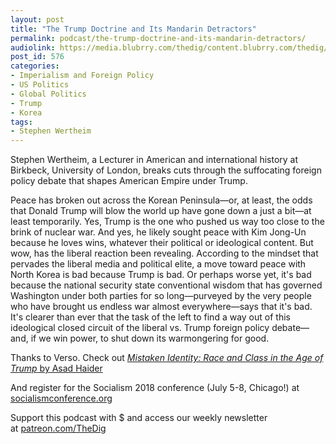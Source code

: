 ```yaml
---
layout: post
title: "The Trump Doctrine and Its Mandarin Detractors"
permalink: podcast/the-trump-doctrine-and-its-mandarin-detractors/
audiolink: https://media.blubrry.com/thedig/content.blubrry.com/thedig/The_Dig_-_EP_124_-_Wertheim.mp3
post_id: 576
categories: 
- Imperialism and Foreign Policy
- US Politics
- Global Politics
- Trump
- Korea
tags: 
- Stephen Wertheim
---
```


Stephen Wertheim, a Lecturer in American and international history at Birkbeck, University of London, breaks cuts through the suffocating foreign policy debate that shapes American Empire under Trump.

Peace has broken out across the Korean Peninsula—or, at least, the odds that Donald Trump will blow the world up have gone down a just a bit—at least temporarily. Yes, Trump is the one who pushed us way too close to the brink of nuclear war. And yes, he likely sought peace with Kim Jong-Un because he loves wins, whatever their political or ideological content. But wow, has the liberal reaction been revealing. According to the mindset that pervades the liberal media and political elite, a move toward peace with North Korea is bad because Trump is bad. Or perhaps worse yet, it's bad because the national security state conventional wisdom that has governed Washington under both parties for so long—purveyed by the very people who have brought us endless war almost everywhere—says that it's bad. It's clearer than ever that the task of the left to find a way out of this ideological closed circuit of the liberal vs. Trump foreign policy debate—and, if we win power, to shut down its warmongering for good.
 

Thanks to Verso. Check out [*Mistaken Identity: Race and Class in the Age of Trump* by Asad Haider](versobooks.com/books/2716-mistaken-identity)

And register for the Socialism 2018 conference (July 5-8, Chicago!) at [socialismconference.org](socialismconference.org)

Support this podcast with $ and access our weekly newsletter at [patreon.com/TheDig](patreon.com/TheDig)

